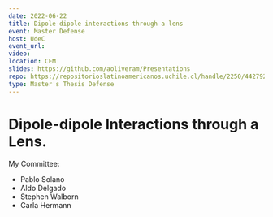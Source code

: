 ```yaml
---
date: 2022-06-22
title: Dipole-dipole interactions through a lens
event: Master Defense
host: UdeC
event_url: 
video:
location: CFM
slides: https://github.com/aoliveram/Presentations
repo: https://repositorioslatinoamericanos.uchile.cl/handle/2250/4427926
type: Master's Thesis Defense
---
```


# Dipole-dipole Interactions through a Lens.

My Committee:

- Pablo Solano
- Aldo Delgado
- Stephen Walborn
- Carla Hermann